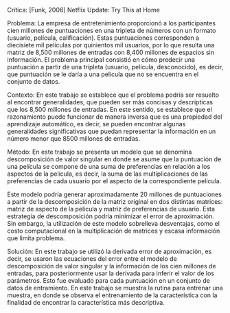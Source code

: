 
Crítica: [Funk, 2006] Netflix Update: Try This at Home

Problema: La empresa de entretenimiento proporcionó a los participantes cien millones de puntuaciones en una tripleta 
de números con un formato (usuario, película, calificación). Estas puntuaciones corresponden a diecisiete mil películas 
por quinientos mil usuarios, por lo que resulta una matriz de 8,500 millones de entradas con 8,400 millones de espacios 
sin información. El problema principal consistió en cómo predecir una puntuación a partir de una tripleta (usuario, 
película, desconocido), es decir, que puntuación se le daría a una película que no se encuentra en el conjunto de datos.

Contexto: En este trabajo se establece que el problema podría ser resuelto al encontrar generalidades, que pueden ser 
más concisas y descripticas que los 8,500 millones de entradas. En este sentido, se establece que el razonamiento puede 
funcionar de manera inversa que es una propiedad del aprendizaje automático, es decir, se pueden encontrar algunas 
generalidades significativas que puedan representar la información en un número menor que 8500 millones de entradas.

Método: En este trabajo se presenta un modelo que se denomina descomposición de valor singular en donde se asume 
que la puntuación de una película se compone de una suma de preferencias en relación a los aspectos de la película, es 
decir, la suma de las multiplicaciones de las preferencias de cada usuario por el aspecto de la correspondiente película.

Este modelo podría generar aproximadamente 20 millones de puntuaciones a partir de la descomposición de la matriz 
original en dos distintas matrices: matriz de aspecto de la película y matriz de preferencias de usuario. Esta estrategia 
de descomposición podría minimizar el error de aproximación. Sin embargo, la utilización de este modelo sobrelleva 
desventajas, como el costo computacional en la multiplicación de matrices y escasa información que limita problema.

Solución: En este trabajo se utilizó la derivada error de aproximación, es decir, se usaron las ecuaciones del error entre 
el modelo de descomposición de valor singular y la información de los cien millones de entradas, para posteriormente 
usar la derivada para inferir el valor de los parámetros. Esto fue evaluado para cada puntuación en un conjunto de datos 
de entramiento. En este trabajo se muestra la rutina para entrenar una muestra, en donde se observa el entrenamiento 
de la característica con la finalidad de encontrar la característica más descriptiva.
